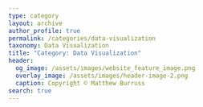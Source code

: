 ```yaml
---
type: category
layout: archive
author_profile: true
permalink: /categories/data-visualization
taxonomy: Data Visualization
title: "Category: Data Visualization"
header:
  og_image: /assets/images/website_feature_image.png
  overlay_image: /assets/images/header-image-2.png
  caption: Copyright © Matthew Burruss
search: true
---
```

